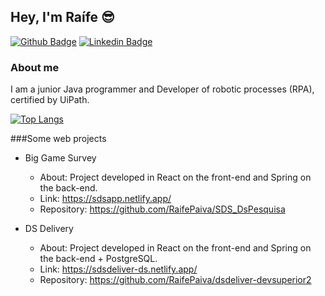 ## Hey, I'm Raífe :sunglasses:

[![Github Badge](https://img.shields.io/badge/-Github-000?style=flat-square&logo=Github&logoColor=white&link=https://github.com/RaifePaiva)](https://github.com/RaifePaiva)
[![Linkedin Badge](https://img.shields.io/badge/-LinkedIn-blue?style=flat-square&logo=Linkedin&logoColor=white&link=https://www.linkedin.com/in/raifeferreira/)](https://www.linkedin.com/in/raifeferreira/)

### About me
I am a junior Java programmer and Developer of robotic processes (RPA), certified by UiPath.

[![Top Langs](https://github-readme-stats.vercel.app/api/top-langs/?username=RaifePaiva&layout=compact)](https://github.com/anuraghazra/github-readme-stats)

###Some web projects

* Big Game Survey
  * About: Project developed in React on the front-end and Spring on the back-end.
  * Link: https://sdsapp.netlify.app/
  * Repository: https://github.com/RaifePaiva/SDS_DsPesquisa
  
* DS Delivery
  * About: Project developed in React on the front-end and Spring on the back-end + PostgreSQL.
  * Link: https://sdsdeliver-ds.netlify.app/
  * Repository: https://github.com/RaifePaiva/dsdeliver-devsuperior2


<!--
**RaifePaiva/RaifePaiva** is a ✨ _special_ ✨ repository because its `README.md` (this file) appears on your GitHub profile.

Here are some ideas to get you started:

- 🔭 I’m currently working on ...
- 🌱 I’m currently learning ...
- 👯 I’m looking to collaborate on ...
- 🤔 I’m looking for help with ...
- 💬 Ask me about ...
- 📫 How to reach me: ...
- 😄 Pronouns: ...
- ⚡ Fun fact: ...
-->

